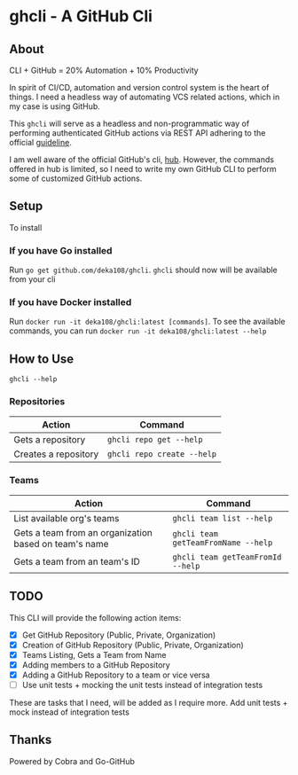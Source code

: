 # ghcli - A GitHub Cli

## About

CLI + GitHub = 20% Automation + 10% Productivity

In spirit of CI/CD, automation and version control system is the heart of things. I need a headless way of automating VCS related actions, which in my case is using GitHub.

This `ghcli` will serve as a headless and non-programmatic way of performing authenticated GitHub actions via REST API adhering to the official [guideline](https://developer.github.com/v3/).

I am well aware of the official GitHub's cli, [hub](https://github.com/github/hub). However, the commands offered in hub is limited, so I need to write my own GitHub CLI to perform some of customized GitHub actions.

## Setup

To install

### If you have Go installed

Run `go get github.com/deka108/ghcli`. `ghcli` should now will be available from your cli

### If you have Docker installed

Run `docker run -it deka108/ghcli:latest [commands]`.
To see the available commands, you can run `docker run -it deka108/ghcli:latest --help`

## How to Use

`ghcli --help`

### Repositories

|   Action   |   Command  |
| --- | --- |
| Gets a repository | `ghcli repo get --help` |
| Creates a repository | `ghcli repo create --help` |

### Teams

|   Action   |   Command  |
| --- | --- |
| List available org's teams | `ghcli team list --help` |
| Gets a team from an organization based on team's name | `ghcli team getTeamFromName --help` |
| Gets a team from an team's ID | `ghcli team getTeamFromId --help` |

## TODO

This CLI will provide the following action items:

- [x] Get GitHub Repository (Public, Private, Organization)
- [x] Creation of GitHub Repository (Public, Private, Organization)
- [x] Teams Listing, Gets a Team from Name
- [x] Adding members to a GitHub Repository
- [x] Adding a GitHub Repository to a team or vice versa
- [ ] Use unit tests + mocking the unit tests instead of integration tests

These are tasks that I need, will be added as I require more. Add unit tests + mock instead of integration tests

## Thanks

Powered by Cobra and Go-GitHub
